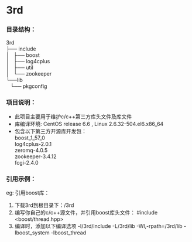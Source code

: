 # 3rd
  
###  目录结构：  
 3rd  
 ├── include  
 │   ├── boost  
 │   ├── log4cplus  
 │   ├── util  
 │   └── zookeeper  
 └──lib  
     └── pkgconfig 
  
### 项目说明：  
* 此项目主要用于维护c/c++第三方库头文件及库文件
* 库编译环境: CentOS release 6.6 , Linux 2.6.32-504.el6.x86_64
* 包含以下第三方开源库开发包：  
  boost_1_57_0  
  log4cplus-2.0.1  
  zeromq-4.0.5  
  zookeeper-3.4.12  
  fcgi-2.4.0
  
### 引用示例：  
  eg: 引用boost库：  
  1. 下载3rd到根目录下：/3rd
  2. 编写你自己的c/c++源文件，并引用boost库头文件： #include <boost/thread.hpp>
  3. 编译时，添加以下编译选项
    -I/3rd/include -L/3rd/lib -Wl,-rpath=/3rd/lib -lboost_system -lboost_thread
